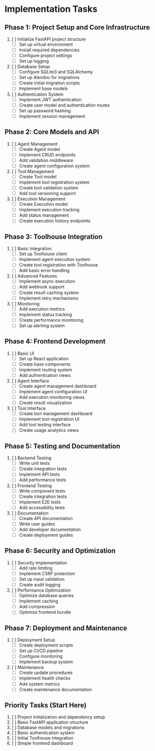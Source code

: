 # Implementation Tasks

## Phase 1: Project Setup and Core Infrastructure
1. [ ] Initialize FastAPI project structure
   - [ ] Set up virtual environment
   - [ ] Install required dependencies
   - [ ] Configure project settings
   - [ ] Set up logging

2. [ ] Database Setup
   - [ ] Configure SQLite3 and SQLAlchemy
   - [ ] Set up Alembic for migrations
   - [ ] Create initial migration scripts
   - [ ] Implement base models

3. [ ] Authentication System
   - [ ] Implement JWT authentication
   - [ ] Create user model and authentication routes
   - [ ] Set up password hashing
   - [ ] Implement session management

## Phase 2: Core Models and API
1. [ ] Agent Management
   - [ ] Create Agent model
   - [ ] Implement CRUD endpoints
   - [ ] Add validation middleware
   - [ ] Create agent configuration system

2. [ ] Tool Management
   - [ ] Create Tool model
   - [ ] Implement tool registration system
   - [ ] Create tool validation system
   - [ ] Add tool versioning support

3. [ ] Execution Management
   - [ ] Create Execution model
   - [ ] Implement execution tracking
   - [ ] Add status management
   - [ ] Create execution history endpoints

## Phase 3: Toolhouse Integration
1. [ ] Basic Integration
   - [ ] Set up Toolhouse client
   - [ ] Implement agent execution system
   - [ ] Create tool registration with Toolhouse
   - [ ] Add basic error handling

2. [ ] Advanced Features
   - [ ] Implement async execution
   - [ ] Add webhook support
   - [ ] Create result caching system
   - [ ] Implement retry mechanisms

3. [ ] Monitoring
   - [ ] Add execution metrics
   - [ ] Implement status tracking
   - [ ] Create performance monitoring
   - [ ] Set up alerting system

## Phase 4: Frontend Development
1. [ ] Basic UI
   - [ ] Set up React application
   - [ ] Create base components
   - [ ] Implement routing system
   - [ ] Add authentication views

2. [ ] Agent Interface
   - [ ] Create agent management dashboard
   - [ ] Implement agent configuration UI
   - [ ] Add execution monitoring views
   - [ ] Create result visualization

3. [ ] Tool Interface
   - [ ] Create tool management dashboard
   - [ ] Implement tool registration UI
   - [ ] Add tool testing interface
   - [ ] Create usage analytics views

## Phase 5: Testing and Documentation
1. [ ] Backend Testing
   - [ ] Write unit tests
   - [ ] Create integration tests
   - [ ] Implement API tests
   - [ ] Add performance tests

2. [ ] Frontend Testing
   - [ ] Write component tests
   - [ ] Create integration tests
   - [ ] Implement E2E tests
   - [ ] Add accessibility tests

3. [ ] Documentation
   - [ ] Create API documentation
   - [ ] Write user guides
   - [ ] Add developer documentation
   - [ ] Create deployment guides

## Phase 6: Security and Optimization
1. [ ] Security Implementation
   - [ ] Add rate limiting
   - [ ] Implement CSRF protection
   - [ ] Set up input validation
   - [ ] Create audit logging

2. [ ] Performance Optimization
   - [ ] Optimize database queries
   - [ ] Implement caching
   - [ ] Add compression
   - [ ] Optimize frontend bundle

## Phase 7: Deployment and Maintenance
1. [ ] Deployment Setup
   - [ ] Create deployment scripts
   - [ ] Set up CI/CD pipeline
   - [ ] Configure monitoring
   - [ ] Implement backup system

2. [ ] Maintenance
   - [ ] Create update procedures
   - [ ] Implement health checks
   - [ ] Add system metrics
   - [ ] Create maintenance documentation

## Priority Tasks (Start Here)
1. [ ] Project initialization and dependency setup
2. [ ] Basic FastAPI application structure
3. [ ] Database models and migrations
4. [ ] Basic authentication system
5. [ ] Initial Toolhouse integration
6. [ ] Simple frontend dashboard